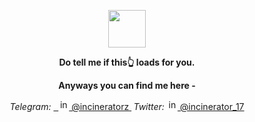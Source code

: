 <p align="center">
	<img width="60" src="https://github.githubassets.com/images/spinners/octocat-spinner-64.gif">
<p align="center"><strong>Do tell me if this👆 loads for you.</strong></p>
<p></p>
<p align="center"><strong>Anyways you can find me here -</strong></p>
<p align="center">
<i>Telegram:</i> <a href="https://t.me/incineratorz">  ‎ ‎ ‎‎<img alt="incinerator" width="17px" src="https://upload.wikimedia.org/wikipedia/commons/8/82/Telegram_logo.svg" >   @incineratorz </a> <strong>‎ </strong> <i> Twitter: </i> <a href="https://twitter.com/incinerator_17"> <img alt="incinerator's twitter" width="17px" src="https://seeklogo.com/images/T/twitter-logo-A84FE9258E-seeklogo.com.png" > @incinerator_17 </a>
</p>
<p></p>
<p></p>
</p>
